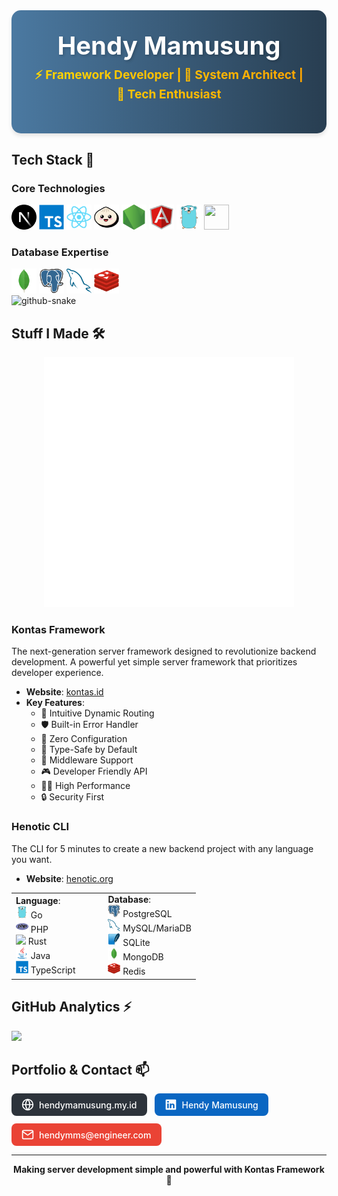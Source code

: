 <div align="center">
    <div style="background: linear-gradient(90deg, #4B79A1, #283E51); padding: 2rem; border-radius: 15px; margin: 1rem 0; box-shadow: 0 4px 6px rgba(0, 0, 0, 0.1);">
        <h1 style="color: white; font-size: 2.5rem; margin: 0; text-shadow: 2px 2px 4px rgba(0,0,0,0.2);">Hendy Mamusung</h1>
        <p style="background: linear-gradient(90deg, #FFD700, #FFA500); -webkit-background-clip: text; -webkit-text-fill-color: transparent; font-size: 1.2rem; margin-top: 0.5rem; font-weight: bold;">⚡ Framework Developer | 🎨 System Architect | 🚀 Tech Enthusiast</p>
    </div>
</div>

## Tech Stack 🚀

### Core Technologies
<div>
    <img src="https://raw.githubusercontent.com/devicons/devicon/master/icons/nextjs/nextjs-original.svg" width="40" height="40"/>
    <img src="https://raw.githubusercontent.com/devicons/devicon/master/icons/typescript/typescript-original.svg" width="40" height="40"/>
    <img src="https://raw.githubusercontent.com/devicons/devicon/master/icons/react/react-original.svg" width="40" height="40"/>
    <img src="https://raw.githubusercontent.com/devicons/devicon/master/icons/bun/bun-original.svg" width="40" height="40"/>
    <img src="https://raw.githubusercontent.com/devicons/devicon/master/icons/nodejs/nodejs-original.svg" width="40" height="40"/>
    <img src="https://raw.githubusercontent.com/devicons/devicon/master/icons/angularjs/angularjs-original.svg" width="40" height="40"/>
    <img src="https://raw.githubusercontent.com/devicons/devicon/master/icons/go/go-original.svg" width="40" height="40"/>
    <img src="https://www.rust-lang.org/logos/rust-logo-128x128.png" width="40" height="40"/>
</div>

### Database Expertise
<div>
    <img src="https://raw.githubusercontent.com/devicons/devicon/master/icons/mongodb/mongodb-original.svg" width="40" height="40"/>
    <img src="https://raw.githubusercontent.com/devicons/devicon/master/icons/postgresql/postgresql-original.svg" width="40" height="40"/>
    <img src="https://raw.githubusercontent.com/devicons/devicon/master/icons/mysql/mysql-original.svg" width="40" height="40"/>
    <img src="https://raw.githubusercontent.com/devicons/devicon/master/icons/redis/redis-original.svg" width="40" height="40"/>
</div>

<picture>
  <source media="(prefers-color-scheme: dark)" srcset="https://raw.githubusercontent.com/tobiasmeyhoefer/tobiasmeyhoefer/output/github-snake-dark.svg" />
  <source media="(prefers-color-scheme: light)" srcset="https://raw.githubusercontent.com/tobiasmeyhoefer/tobiasmeyhoefer/output/github-snake.svg" />
  <img alt="github-snake" src="https://raw.githubusercontent.com/tobiasmeyhoefer/tobiasmeyhoefer/output/github-snake.svg" />
</picture>

## Stuff I Made 🛠️

<div align="center">
    <img src="./public/kontas-logo.gif" width="400"/>
</div>

### Kontas Framework
The next-generation server framework designed to revolutionize backend development. A powerful yet simple server framework that prioritizes developer experience.

- **Website**: [kontas.id](https://kontas.id)
- **Key Features**: 
  - 🎯 Intuitive Dynamic Routing
  - 🛡️ Built-in Error Handler
  - 🚀 Zero Configuration
  - 📝 Type-Safe by Default
  - 🔌 Middleware Support
  - 🎮 Developer Friendly API
  - 🏃‍♂️ High Performance
  - 🔒 Security First

### Henotic CLI
The CLI for 5 minutes to create a new backend project with any language you want.

- **Website**: [henotic.org](https://henotic.org)
<table>
  <tr>
    <td width="50%">
      <strong>Language</strong>:<br>
      <img src="https://raw.githubusercontent.com/devicons/devicon/master/icons/go/go-original.svg" width="20"/> Go<br>
      <img src="https://raw.githubusercontent.com/devicons/devicon/master/icons/php/php-original.svg" width="20"/> PHP<br>
      <img src="https://www.rust-lang.org/logos/rust-logo-128x128.png" width="20"/> Rust<br>
      <img src="https://raw.githubusercontent.com/devicons/devicon/master/icons/java/java-original.svg" width="20"/> Java<br>
      <img src="https://raw.githubusercontent.com/devicons/devicon/master/icons/typescript/typescript-original.svg" width="20"/> TypeScript
    </td>
    <td width="50%">
      <strong>Database</strong>:<br>
      <img src="https://raw.githubusercontent.com/devicons/devicon/master/icons/postgresql/postgresql-original.svg" width="20"/> PostgreSQL<br>
      <img src="https://raw.githubusercontent.com/devicons/devicon/master/icons/mysql/mysql-original.svg" width="20"/> MySQL/MariaDB<br>
      <img src="https://raw.githubusercontent.com/devicons/devicon/master/icons/sqlite/sqlite-original.svg" width="20"/> SQLite<br>
      <img src="https://raw.githubusercontent.com/devicons/devicon/master/icons/mongodb/mongodb-original.svg" width="20"/> MongoDB<br>
      <img src="https://raw.githubusercontent.com/devicons/devicon/master/icons/redis/redis-original.svg" width="20"/> Redis
    </td>
  </tr>
</table>

## GitHub Analytics ⚡

<img height="200em" src="https://github-readme-stats.vercel.app/api/top-langs/?username=hens-msn&layout=compact&theme=light&cache_seconds=86400"/>

## Portfolio & Contact 📫

<div style="display: flex; gap: 12px; flex-wrap: wrap;">
    <a href="https://hendymamusung.my.id" target="_blank" style="text-decoration: none;">
        <div style="display: flex; align-items: center; padding: 8px 16px; background: #2D333B; border-radius: 8px; color: white; font-weight: 500;">
            <svg xmlns="http://www.w3.org/2000/svg" width="20" height="20" viewBox="0 0 24 24" fill="none" stroke="currentColor" stroke-width="2" stroke-linecap="round" stroke-linejoin="round" style="margin-right: 8px;"><circle cx="12" cy="12" r="10"/><line x1="2" y1="12" x2="22" y2="12"/><path d="M12 2a15.3 15.3 0 0 1 4 10 15.3 15.3 0 0 1-4 10 15.3 15.3 0 0 1-4-10 15.3 15.3 0 0 1 4-10z"/></svg>
            hendymamusung.my.id
        </div>
    </a>
    <a href="https://www.linkedin.com/in/hendy-mamusung-399058212/" target="_blank" style="text-decoration: none;">
        <div style="display: flex; align-items: center; padding: 8px 16px; background: #0A66C2; border-radius: 8px; color: white; font-weight: 500;">
            <svg xmlns="http://www.w3.org/2000/svg" width="20" height="20" viewBox="0 0 24 24" fill="currentColor" style="margin-right: 8px;"><path d="M20.5 2h-17A1.5 1.5 0 002 3.5v17A1.5 1.5 0 003.5 22h17a1.5 1.5 0 001.5-1.5v-17A1.5 1.5 0 0020.5 2zM8 19H5v-9h3zM6.5 8.25A1.75 1.75 0 118.3 6.5a1.78 1.78 0 01-1.8 1.75zM19 19h-3v-4.74c0-1.42-.6-1.93-1.38-1.93A1.74 1.74 0 0013 14.19a.66.66 0 000 .14V19h-3v-9h2.9v1.3a3.11 3.11 0 012.7-1.4c1.55 0 3.36.86 3.36 3.66z"/></svg>
            Hendy Mamusung
        </div>
    </a>
    <a href="mailto:hendymms@engineer.com" style="text-decoration: none;">
        <div style="display: flex; align-items: center; padding: 8px 16px; background: #EA4335; border-radius: 8px; color: white; font-weight: 500;">
            <svg xmlns="http://www.w3.org/2000/svg" width="20" height="20" viewBox="0 0 24 24" fill="none" stroke="currentColor" stroke-width="2" stroke-linecap="round" stroke-linejoin="round" style="margin-right: 8px;"><path d="M4 4h16c1.1 0 2 .9 2 2v12c0 1.1-.9 2-2 2H4c-1.1 0-2-.9-2-2V6c0-1.1.9-2 2-2z"/><polyline points="22,6 12,13 2,6"/></svg>
            hendymms@engineer.com
        </div>
    </a>
</div>

---
<div align="center">
    <b>Making server development simple and powerful with Kontas Framework 🚀</b>
</div>
